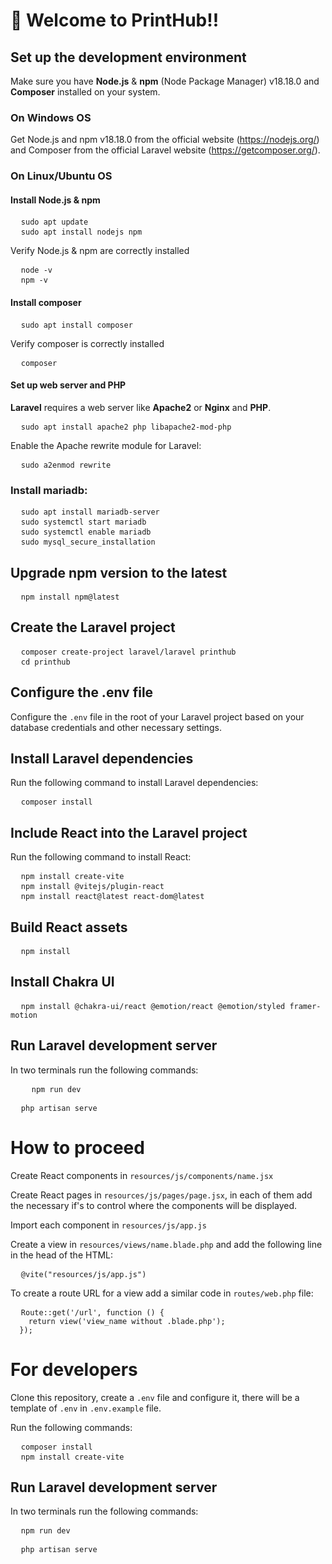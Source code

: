 # 👋 Welcome to <b>PrintHub!!</b>

## Set up the development environment
Make sure you have <b>Node.js</b> & <b>npm</b> (Node Package Manager) v18.18.0 and <b>Composer</b> installed on your system.
### On Windows OS
Get Node.js and npm v18.18.0 from the official website (https://nodejs.org/) and Composer from the official Laravel website (https://getcomposer.org/).
### On Linux/Ubuntu OS
#### Install Node.js & npm
<pre>
  <code>sudo apt update</code>
  <code>sudo apt install nodejs npm</code>
</pre>
Verify Node.js & npm are correctly installed
<pre>
  <code>node -v</code>
  <code>npm -v</code>
</pre>
#### Install composer
<pre>
  <code>sudo apt install composer</code>
</pre>
Verify composer is correctly installed
<pre>
  <code>composer</code>
</pre>
#### Set up web server and PHP
<b>Laravel</b> requires a web server like <b>Apache2</b> or <b>Nginx</b> and <b>PHP</b>.
<pre>
  <code>sudo apt install apache2 php libapache2-mod-php</code>
</pre>
Enable the Apache rewrite module for Laravel:
<pre>
  <code>sudo a2enmod rewrite</code>
</pre>
### Install mariadb:
<pre>
  <code>sudo apt install mariadb-server</code>
  <code>sudo systemctl start mariadb</code>
  <code>sudo systemctl enable mariadb</code>
  <code>sudo mysql_secure_installation</code>
</pre>

## Upgrade npm version to the latest
<pre>
  <code>npm install npm@latest</code>
</pre>
## Create the Laravel project
<pre>
  <code>composer create-project laravel/laravel printhub</code>
  <code>cd printhub</code>
</pre>

## Configure the .env file
Configure the <code>.env</code> file in the root of your Laravel project based on your database credentials and other necessary settings.

## Install Laravel dependencies
Run the following command to install Laravel dependencies:
<pre>
  <code>composer install</code>
</pre>

## Include React into the Laravel project
Run the following command to install React:
<pre>
  <code>npm install create-vite</code>
  <code>npm install @vitejs/plugin-react</code>
  <code>npm install react@latest react-dom@latest</code>
</pre>

## Build React assets
<pre>
  <code>npm install</code>
</pre>

## Install Chakra UI
<pre>
  <code>npm install @chakra-ui/react @emotion/react @emotion/styled framer-motion</code>
</pre>

## Run Laravel development server
In two terminals run the following commands:
<pre>
    <code>npm run dev</code>
</pre>
<pre>
  <code>php artisan serve</code>
</pre>

# How to proceed
Create React components in <code>resources/js/components/name.jsx</code>

Create React pages in <code>resources/js/pages/page.jsx</code>, in each of them add the necessary if's to control where the components will be displayed.

Import each component in <code>resources/js/app.js</code>

Create a view in <code>resources/views/name.blade.php</code> and add the following line in the head of the HTML:
<pre>
  <code>@vite("resources/js/app.js")</code>
</pre>

To create a route URL for a view add a similar code in <code>routes/web.php</code> file:
<pre>
  <code>Route::get('/url', function () {
    return view('view_name without .blade.php');
  });</code>
</pre>

# For developers
Clone this repository, create a <code>.env</code> file and configure it, there will be a template of <code>.env</code> in <code>.env.example</code> file.

Run the following commands:
<pre>
  <code>composer install</code>
  <code>npm install create-vite</code>
</pre>

## Run Laravel development server
In two terminals run the following commands:
<pre>
  <code>npm run dev</code>
</pre>
<pre>
  <code>php artisan serve</code>
</pre>